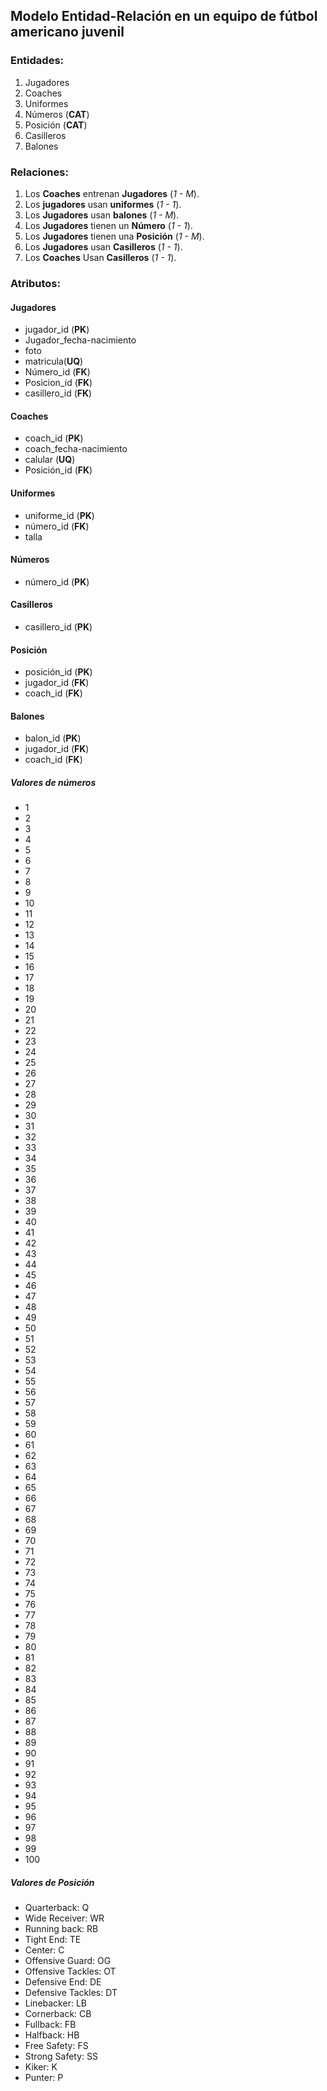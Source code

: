 ## Modelo Entidad-Relación en un equipo de fútbol americano juvenil

### Entidades:

1. Jugadores
1. Coaches
1. Uniformes
1. Números (**CAT**)
1. Posición (**CAT**)
1. Casilleros
1. Balones

### Relaciones:

1. Los **Coaches** entrenan **Jugadores** (_1 - M_).
1. Los **jugadores** usan **uniformes** (_1 - 1_).
1. Los **Jugadores** usan **balones** (_1 - M_).
1. Los **Jugadores** tienen un **Número** (_1 - 1_).
1. Los **Jugadores** tienen una **Posición** (_1 - M_).
1. Los **Jugadores** usan **Casilleros** (_1 - 1_).
1. Los **Coaches** Usan **Casilleros** (_1 - 1_).


### Atributos:

#### Jugadores

- jugador_id (**PK**)
- Jugador_fecha-nacimiento
- foto
- matricula(**UQ**)
- Número_id (**FK**)
- Posicion_id (**FK**)
- casillero_id (**FK**)

#### Coaches
- coach_id (**PK**)
- coach_fecha-nacimiento
- calular (**UQ**)
- Posición_id (**FK**)

#### Uniformes

- uniforme_id (**PK**)
- número_id (**FK**)
- talla

#### Números

- número_id (**PK**)

#### Casilleros

- casillero_id (**PK**)


#### Posición

- posición_id (**PK**)
- jugador_id (**FK**)
- coach_id (**FK**)

#### Balones

- balon_id (**PK**)
- jugador_id (**FK**)
- coach_id (**FK**)



##### Valores de números
- 1
- 2
- 3
- 4
- 5
- 6
- 7
- 8
- 9
- 10
- 11
- 12
- 13
- 14
- 15
- 16
- 17
- 18
- 19
- 20
- 21
- 22
- 23
- 24
- 25
- 26
- 27
- 28
- 29
- 30
- 31
- 32
- 33
- 34
- 35
- 36
- 37
- 38
- 39
- 40
- 41
- 42
- 43
- 44
- 45
- 46
- 47
- 48
- 49
- 50
- 51
- 52
- 53
- 54
- 55
- 56
- 57
- 58
- 59
- 60
- 61
- 62
- 63
- 64
- 65
- 66
- 67
- 68
- 69
- 70
- 71
- 72
- 73
- 74
- 75
- 76
- 77
- 78
- 79
- 80
- 81
- 82
- 83
- 84
- 85
- 86
- 87
- 88
- 89
- 90
- 91
- 92
- 93
- 94
- 95
- 96
- 97
- 98
- 99
- 100

##### Valores de Posición
- Quarterback: Q
- Wide Receiver: WR
- Running back: RB
- Tight End: TE
- Center: C
- Offensive Guard: OG
- Offensive Tackles: OT
- Defensive End: DE
- Defensive Tackles: DT
- Linebacker: LB
- Cornerback: CB
- Fullback: FB
- Halfback: HB
- Free Safety: FS
- Strong Safety: SS
- Kiker: K
- Punter: P




